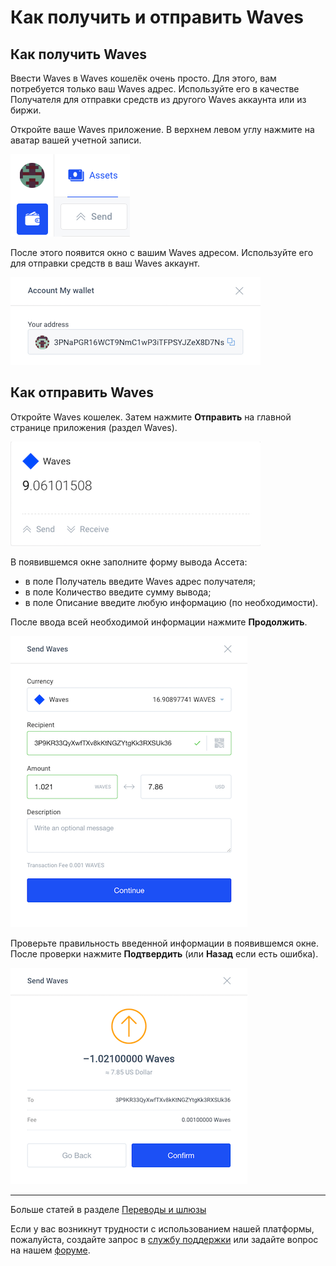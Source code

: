 # Как получить и отправить Waves

## Как получить Waves

Ввести Waves в Waves кошелёк очень просто.
Для этого, вам потребуется только ваш Waves адрес. Используйте его в качестве Получателя для отправки средств из другого Waves аккаунта или из биржи.

Откройте ваше Waves приложение. В верхнем левом углу нажмите на аватар вашей учетной записи.

![](/_assets/waves_transfers_04.png)

После этого появится окно с вашим Waves адресом. Используйте его для отправки средств в ваш Waves аккаунт.

![](/_assets/waves_transfers_05.png)

## Как отправить Waves

Откройте Waves кошелек.
Затем нажмите **Отправить** на главной странице приложения (раздел Waves).

![](/_assets/waves_transfers_01.png)

В появившемся окне заполните форму вывода Ассета:

- в поле Получатель введите Waves адрес получателя;
- в поле Количество введите сумму вывода;
- в поле Описание введите любую информацию (по необходимости).

После ввода всей необходимой информации нажмите **Продолжить**.

![](/_assets/waves_transfers_02.png)

Проверьте правильность введенной информации в появившемся окне.
После проверки нажмите **Подтвердить** (или **Назад** если есть ошибка).

![](/_assets/waves_transfers_03.png)

___

Больше статей в разделе [Переводы и шлюзы](/waves-client/wallet-management.md)

Если у вас возникнут трудности с использованием нашей платформы, пожалуйста, создайте запрос в [службу поддержки](https://support.wavesplatform.com/) или задайте вопрос на нашем [форуме](https://forum.wavesplatform.com/).
